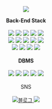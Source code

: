 
<div align="center">
 
<img src="https://capsule-render.vercel.app/api?type=Waving&color=auto&height=200&section=header&text=Junho%20Kim&fontSize=70" />

<strong>Back-End Stack</strong>
</br>
</br>
<img src="https://img.shields.io/badge/HTML-E34F26?style=flat-square&logo=HTML5&logoColor=white"/>
<img src="https://img.shields.io/badge/CSS3-1572B6?style=flat-square&logo=CSS3&logoColor=white"/>
<img src="https://img.shields.io/badge/JavaScript-F7DF1E?style=flat-square&logo=JavaScript&logoColor=white"/>
<img src="https://img.shields.io/badge/Java-FF7800?style=flat-square&logoColor=white"/>
<img src="https://img.shields.io/badge/jQuery-007396?style=flat-square&logo=jQuery&logoColor=white"/>
</br>
<img src="https://img.shields.io/badge/Spring-6DB33F?style=flat-square&logo=Spring&logoColor=white"/>
<img src="https://img.shields.io/badge/Spring Boot-6DB33F?style=flat-square&logo=SpringBoot&logoColor=white"/>
<img src="https://img.shields.io/badge/jpa-20336B?style=flat-square&logoColor=white"/>
<img src="https://img.shields.io/badge/Mybatis-8A4182?style=flat-square&logoColor=white"/>
<img src="https://img.shields.io/badge/Bootstrap-7952B3?style=flat-square&logo=Bootstrap&logoColor=white"/>
</br>
<img src="https://img.shields.io/badge/Amazon S3-569A31?style=flat-square&logo=amazons3&logoColor=white"/>
<img src="https://img.shields.io/badge/Linux-FCC624?style=flat-square&logo=Linux&logoColor=white"/>
<img src="https://img.shields.io/badge/Jenkins-D24939?style=flat-square&logo=Jenkins&logoColor=white"/>
<img src="https://img.shields.io/badge/Nginx-009639?style=flat-square&logo=Nginx&logoColor=white"/>
</br>
</br>
<strong>DBMS</strong>
</br>
</br>
<img src="https://img.shields.io/badge/Oracle-F80000?style=flat-square&logo=Oracle&logoColor=white"/>
<img src="https://img.shields.io/badge/MySQL-4479A1?style=flat-square&logo=MySQL&logoColor=white"/>
<img src="https://img.shields.io/badge/MSSQL-CC2927?style=flat-square&logo=microsoftsqlserver&logoColor=white"/>
<img src="https://img.shields.io/badge/Postgresql-4169E1?style=flat-square&logo=postgresql&logoColor=white"/>
<img src="https://img.shields.io/badge/mongoDB-47A248?style=flat-square&logo=mongodb&logoColor=white"/>
</br>
</br>
SNS
</br>
</br>
<a href="https://velog.io/@developer_jun07">
  <img src="https://img.shields.io/badge/Blog-FF5722?style=flat-square&logo=blogger&logoColor=white" alt="블로그">
</a>
<img src="https://capsule-render.vercel.app/api?type=Waving&color=auto&height=100&section=footer&fontSize=30">
</div>
